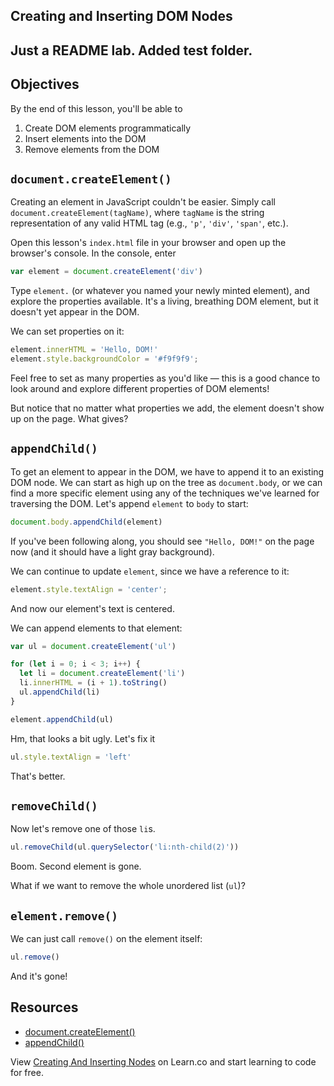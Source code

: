 Creating and Inserting DOM Nodes
---

## Just a README lab. Added test folder.

## Objectives

By the end of this lesson, you'll be able to

1. Create DOM elements programmatically
2. Insert elements into the DOM
3. Remove elements from the DOM

## `document.createElement()`

Creating an element in JavaScript couldn't be easier. Simply call `document.createElement(tagName)`, where `tagName` is the string representation of any valid HTML tag (e.g., `'p'`, `'div'`, `'span'`, etc.).

Open this lesson's `index.html` file in your browser and open up the browser's console. In the console, enter

``` javascript
var element = document.createElement('div')
```

Type `element.` (or whatever you named your newly minted element), and explore the properties available. It's a living, breathing DOM element, but it doesn't yet appear in the DOM.

We can set properties on it:

``` javascript
element.innerHTML = 'Hello, DOM!'
element.style.backgroundColor = '#f9f9f9';
```

Feel free to set as many properties as you'd like — this is a good chance to look around and explore different properties of DOM elements!

But notice that no matter what properties we add, the element doesn't show up on the page. What gives?

## `appendChild()`

To get an element to appear in the DOM, we have to append it to an existing DOM node. We can start as high up on the tree as `document.body`, or we can find a more specific element using any of the techniques we've learned for traversing the DOM. Let's append `element` to `body` to start:

``` javascript
document.body.appendChild(element)
```

If you've been following along, you should see `"Hello, DOM!"` on the page now (and it should have a light gray background).

We can continue to update `element`, since we have a reference to it:

``` javascript
element.style.textAlign = 'center';
```

And now our element's text is centered.

We can append elements to that element:


``` javascript
var ul = document.createElement('ul')

for (let i = 0; i < 3; i++) {
  let li = document.createElement('li')
  li.innerHTML = (i + 1).toString()
  ul.appendChild(li)
}

element.appendChild(ul)
```

Hm, that looks a bit ugly. Let's fix it

``` javascript
ul.style.textAlign = 'left'
```

That's better.

## `removeChild()`

Now let's remove one of those `li`s.

``` javascript
ul.removeChild(ul.querySelector('li:nth-child(2)'))
```

Boom. Second element is gone.

What if we want to remove the whole unordered list (`ul`)?

## `element.remove()`

We can just call `remove()` on the element itself:

``` javascript
ul.remove()
```

And it's gone!

## Resources

- [document.createElement()](https://developer.mozilla.org/en-US/docs/Web/API/Document/createElement)
- [appendChild()](https://developer.mozilla.org/en-US/docs/Web/API/Node/appendChild)

<p class='util--hide'>View <a href='https://learn.co/lessons/creating-and-inserting-dom-nodes'>Creating And Inserting Nodes</a> on Learn.co and start learning to code for free.</p>
